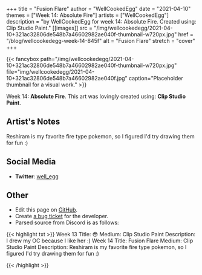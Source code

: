 +++
title =       "Fusion Flare"
author =      "WellCookedEgg"
date =        "2021-04-10"
themes =      ["Week 14: Absolute Fire"]
artists =     ["WellCookedEgg"]
description = "by WellCookedEgg for week 14: Absolute Fire. Created using: Clip Studio Paint."
[[images]]
              src = "/img/wellcookedegg/2021-04-10+321ac32806de548b7a46602982ae040f-thumbnail-w720px.jpg"
              href = "/blog/wellcookedegg-week-14-845f"
              alt = "Fusion Flare"
              stretch = "cover"
+++


{{< fancybox path="/img/wellcookedegg/2021-04-10+321ac32806de548b7a46602982ae040f-thumbnail-w720px.jpg" file="img/wellcookedegg/2021-04-10+321ac32806de548b7a46602982ae040f.jpg" caption="Placeholder thumbnail for a visual work." >}}


Week 14: **Absolute Fire**. This art was lovingly created using: **Clip Studio Paint**.

## Artist's Notes

Reshiram is my favorite fire type pokemon, so I figured I'd try drawing them for fun :)

## Social Media

- **Twitter**: <a href='https://twitter.com/well_egg' target='_blank'>well_egg</a>

## Other

- Edit this page on [GitHub](https://github.com/teaminkling/web-refresh/edit/main/content/blog/wellcookedegg-week-14-845f.md).
- Create [a bug ticket](https://github.com/teaminkling/web-refresh/issues/new?assignees=&labels=bug&template=problem-report.md&title=) for the developer.
- Parsed source from Discord is as follows:

{{< highlight txt >}}
Week 13
Title: 😳 
Medium: Clip Studio Paint
Description: I drew my OC because I like her :)
Week 14
Title: Fusion Flare
Medium: Clip Studio Paint
Description: Reshiram is my favorite fire type pokemon, so I figured I'd try drawing them for fun :)

{{< /highlight >}}
